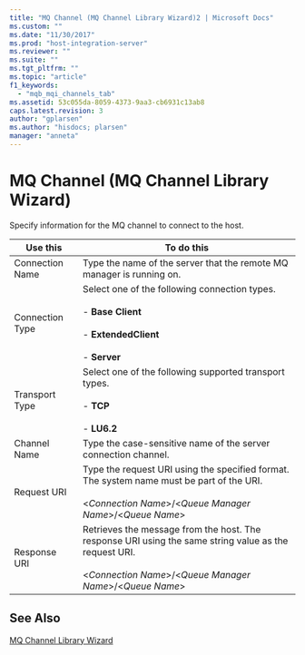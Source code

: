 ```yaml
---
title: "MQ Channel (MQ Channel Library Wizard)2 | Microsoft Docs"
ms.custom: ""
ms.date: "11/30/2017"
ms.prod: "host-integration-server"
ms.reviewer: ""
ms.suite: ""
ms.tgt_pltfrm: ""
ms.topic: "article"
f1_keywords: 
  - "mqb_mqi_channels_tab"
ms.assetid: 53c055da-8059-4373-9aa3-cb6931c13ab8
caps.latest.revision: 3
author: "gplarsen"
ms.author: "hisdocs; plarsen"
manager: "anneta"
---
```

# MQ Channel (MQ Channel Library Wizard)
Specify information for the MQ channel to connect to the host.  
  
|Use this|To do this|  
|--------------|----------------|  
|Connection Name|Type the name of the server that the remote MQ manager is running on.|  
|Connection Type|Select one of the following connection types.<br /><br /> -   **Base Client**<br /><br /> -   **ExtendedClient**<br /><br /> -   **Server**|  
|Transport Type|Select one of the following supported transport types.<br /><br /> -   **TCP**<br /><br /> -   **LU6.2**|  
|Channel Name|Type the case-sensitive name of the server connection channel.|  
|Request URI|Type the request URI using the specified format. The system name must be part of the URI.<br /><br /> \<*Connection Name*>/\<*Queue Manager Name*>/\<*Queue Name*>|  
|Response URI|Retrieves the message from the host. The response URI using the same string value as the request URI.<br /><br /> \<*Connection Name*>/\<*Queue Manager Name*>/\<*Queue Name*>|  
  
## See Also  
 [MQ Channel Library Wizard](../core/mq-channel-library-wizard1.md)